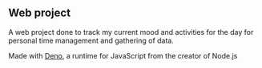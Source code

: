 ## Web project

A web project done to track my current mood and activities for the day
for personal time management and gathering of data.

Made with [Deno](https://deno.land/), a runtime for JavaScript from the creator of Node.js
